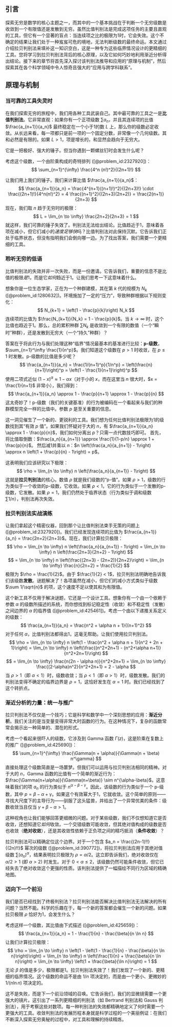 ## 引言
探索无穷是数学的核心主题之一，而其中的一个基本挑战在于判断一个无穷级数是收敛到一个有限值还是发散到无穷。虽然比值判别法是完成这项任务的主要且直观的工具，但它有一个显著的盲点：当连续项之比的极限为1时，它会失效。这个不确定的结果让我们处于一种岌岌可危的境地，无法判断级数的最终命运。本文通过介绍拉贝判别法来填补这一知识空白，这是一种专为这些临界情况设计的更精细的工具。您将学习到拉贝判别法背后的核心原理，以及它如何巧妙地利用渐近分析得出结论。接下来的章节将首先深入探讨该判别法推导和应用的“原理与机制”，然后探索其在各个科学领域中令人惊奇且强大的“应用与跨学科联系”。

## 原理与机制

### 当可靠的工具失灵时

在我们探索无穷的旅程中，我们用各种工具武装自己。其中最可靠的工具之一是**比值判别法**。它非常直观：如果你有一个正项级数 $\sum a_n$，并且其连续项的比值 $\frac{a_{n+1}}{a_n}$ 最终稳定在一个小于1的数 $L$ 上，那么你的级数必定收敛。从长远来看，每一项都只是前一项的一个固定分数，非常像一个几何级数。其和必然是有限的。如果 $L>1$，项是增长的，和显然会趋向于无穷大。

它是一把极好、强大的锤子。但当你遇到一颗螺丝钉时会发生什么呢？

考虑这个级数，一个由阶乘构成的奇特排列 ([@problem_id:2327920])：
$$ \sum_{n=1}^{\infty} \frac{4^n (n!)^2}{(2n+1)!} $$

让我们用上我们的锤子。我们来计算比值 $\frac{a_{n+1}}{a_n}$：
$$ \frac{a_{n+1}}{a_n} = \frac{4^{n+1}((n+1)!)^2}{(2n+3)!} \cdot \frac{(2n+1)!}{4^n(n!)^2} = 4 \frac{(n+1)^2}{(2n+3)(2n+2)} = \frac{2(n+1)}{2n+3} $$
现在，我们取 $n$ 趋于无穷时的极限：
$$ L = \lim_{n \to \infty} \frac{2n+2}{2n+3} = 1 $$
就这样，我们可靠的锤子失效了。判别法无法给出结论。比值趋近于1，意味着各项在减小，但它们减小的*速度足够快*吗？比值判别法对此保持沉默。它告诉我们正处于临界状态，但没有指明我们会倒向哪一边。为了找出答案，我们需要一个更精细的工具。

### 聆听无穷的低语

比值判别法的失效并非一次失败，而是一份邀请。它告诉我们，重要的信息不是比值的极限*是*1，而是它*如何*趋近于1。让我们思考一下这意味着什么。

想象你是一位生态学家，正在为一个种群建模，其在第 $k$ 代的规模为 $N_k$ ([@problem_id:1280632])。环境施加了一定的“压力”，导致种群根据以下规则变化：
$$ N_{k+1} = \left(1 - \frac{p}{k}\right) N_k $$
连续项的比值为 $\frac{N_{k+1}}{N_k} = 1 - \frac{p}{k}$。当 $k \to \infty$ 时，这个比值也趋近于1。那么，总的累积种群 $\sum N_k$ 是收敛到一个有限的数值（一个“瞬时”种群），还是发散到无穷大（一个“持久”种群）？

答案在于将此行为与我们处理这种“临界”情况最基本的基准进行比较：**p-级数**，$\sum_{n=1}^\infty \frac{1}{n^p}$。我们知道这个级数在 $p>1$ 时收敛，在 $p \le 1$ 时发散。p-级数的比值是多少呢？
$$ \frac{a_{n+1}}{a_n} = \frac{1/(n+1)^p}{1/n^p} = \left(\frac{n}{n+1}\right)^p = \left(1 - \frac{1}{n+1}\right)^p $$
使用二项式近似 $(1-x)^\alpha \approx 1 - \alpha x$（对于小的 $x$，而在这里当 $n$ 很大时，$x = \frac{1}{n+1}$ 非常小），我们得到：
$$ \frac{a_{n+1}}{a_n} \approx 1 - \frac{p}{n+1} \approx 1 - \frac{p}{n} $$
这太奇妙了！p-级数（我们的关键基准）的行为被编码在一个看起来与我们的种群模型完全一样的比值中。参数 $p$ 是至关重要的信息。

这一洞见催生了一个新的、更锐利的工具。我们想为任何比值判别法极限为1的级数找到其“有效 $p$ 值”。如果我们怀疑对于大的 $n$，有 $\frac{a_{n+1}}{a_n} \approx 1 - \frac{p}{n}$，我们如何分离出 $p$？只需一点代数技巧即可。
首先，将比值取倒数：$\frac{a_n}{a_{n+1}} \approx \frac{1}{1-p/n} \approx 1 + \frac{p}{n}$。
然后减1并乘以 $n$：$n \left(\frac{a_n}{a_{n+1}} - 1\right) \approx n \left(1 + \frac{p}{n} - 1\right) = p$。

这表明我们应该研究以下极限：
$$ \rho = \lim_{n \to \infty} n \left(\frac{a_n}{a_{n+1}} - 1\right) $$
这就是**拉贝判别法**的核心。数值 $\rho$ 就是我们级数的“p-值”。如果 $\rho > 1$，级数的行为类似于一个收敛的p-级数，它收敛。如果 $\rho < 1$，它的行为类似于一个发散的p-级数，它发散。如果 $\rho=1$，我们仍然处于临界状态（行为类似于调和级数 $\sum 1/n$），判别法再次失效。

### 拉贝判别法实战演练

让我们拿起这个精密仪器，回到那个让比值判别法束手无策的问题上 ([@problem_id:2327920])。我们已经发现连续项的比值为 $\frac{a_{n+1}}{a_n} = \frac{2n+2}{2n+3}$。现在，我们计算拉贝极限：
$$ \rho = \lim_{n \to \infty} n \left(\frac{a_n}{a_{n+1}} - 1\right) = \lim_{n \to \infty} n \left(\frac{2n+3}{2n+2} - 1\right) $$
$$ = \lim_{n \to \infty} n \left(\frac{(2n+3) - (2n+2)}{2n+2}\right) = \lim_{n \to \infty} \frac{n}{2n+2} = \frac{1}{2} $$
极限为 $\rho = \frac{1}{2}$。由于 $\frac{1}{2} < 1$，拉贝判别法明确地告诉我们该级数**发散**。谜题解决了！各项虽然在减小，但它们的减小方式类似于级数 $\sum 1/\sqrt{n}$ 的项，这个速度不足以使其和为有限值。

这个新工具不仅用于解决谜题，它还是一个设计工具。想象你有一个由一个依赖于参数 $\alpha$ 的级数所描述的系统，而你想找到标记稳定性（收敛）和不稳定性（发散）之间边界的 $\alpha$ 的临界值 ([@problem_id:425461])。考虑一个由以下递推关系定义的级数：
$$ \frac{a_{n+1}}{a_n} = \frac{n^2 + \alpha n + 1}{(n+1)^2} $$
对于任何 $\alpha$，比值判别法都得出1，这毫无帮助。让我们使用拉贝判别法。
$$ \rho = \lim_{n \to \infty} n \left(1 - \frac{n^2 + \alpha n + 1}{n^2 + 2n + 1}\right) = \lim_{n \to \infty} n \left(\frac{(n^2+2n+1) - (n^2+\alpha n+1)}{n^2+2n+1}\right) $$
$$ = \lim_{n \to \infty} \frac{n(2n - \alpha n)}{n^2+2n+1} = \lim_{n \to \infty} \frac{(2-\alpha)n^2}{n^2+2n+1} = 2 - \alpha $$
当 $\rho > 1$（即 $\alpha < 1$）时，级数收敛；当 $\rho < 1$（即 $\alpha > 1$）时，级数发散。我们的判别法变得不确定的临界边界是 $\rho = 1$，这恰好发生在 $\alpha = 1$ 时。我们已经找到了这个转折点。

### 渐近分析的力量：统一与推广

拉贝判别法不仅仅是一个技巧；它是科学和数学中一个深刻思想的应用：**渐近分析**。我们关注的是当变量变得非常大时函数的行为。在这种情况下，复杂的函数常常会揭示出一种简单的、潜在的形式。

考虑一个看起来很吓人的级数，它涉及到 Gamma 函数 $\Gamma(z)$，这是阶乘在复数上的推广 ([@problem_id:425690])：
$$ \sum_{n=1}^{\infty} \frac{\Gamma(n + \alpha)}{\Gamma(n + \beta) n^\gamma} $$
直接处理这个级数简直是一场噩梦。但我们可以运用与拉贝判别法相同的精神。对于大的 $n$，Gamma 函数的比值有一个简单的渐近行为：$\frac{\Gamma(n+\alpha)}{\Gamma(n+\beta)} \sim n^{\alpha-\beta}$。这意味着我们的项 $a_n$ 的行为类似于 $n^{\alpha-\beta-\gamma}$。因此，该级数的行为类似于一个 p-级数，其中 $p = \beta - \alpha + \gamma$。如果这个有效幂大于1，它就收敛。这个简单的原则——寻找大尺度下的主导行为——驯服了这头猛兽，并给出了一个异常优美的条件：级数收敛当且仅当 $\gamma+\beta-\alpha>1$。

这种视角也让我们能够回答更细微的问题。对于某些级数，我们不仅想知道它是否收敛，还想知道它*如何*收敛。一个交错级数可能收敛，但其绝对值构成的级数是否也收敛（**绝对收敛**），还是其收敛性依赖于正负项之间的精巧抵消（**条件收敛**）？

拉贝判别法可以精确定位这个边界。对于一个包含 $a_n = \frac{(2n-1)!!}{(2n)!!}$ 幂次的级数 ([@problem_id:390772])，将拉贝判别法应用于其绝对值级数 $\sum (a_n)^\alpha$，结果表明拉贝极限为 $\rho = \alpha/2$。这立即告诉我们，绝对收敛仅在 $\alpha/2 > 1$ (即 $\alpha > 2$) 时发生。对于 $0 < \alpha \le 2$，该级数仍然可能条件收敛，但它已经失去了绝对收敛这个更强的性质。该判别法提供了一幅描绘不同行为区域的精确地图。

### 迈向下一个前沿

我们是否已经找到了终极判别法？拉贝判别法能否解决比值判别法无法解决的所有问题？当然不能。科学的乐趣在于，每一个新的答案都会催生一个新的问题。如果拉贝极限 $\rho$ 恰好为1，会发生什么？

考虑这样一个级数，其比值由下式描述 ([@problem_id:425659])：
$$ \frac{a_{n+1}}{a_n} = 1 - \frac{1}{n} - \frac{\beta}{n \ln n} $$
让我们计算拉贝极限：
$$ \rho = \lim_{n \to \infty} n \left(1 - \left(1 - \frac{1}{n} - \frac{\beta}{n \ln n}\right)\right) = \lim_{n \to \infty} n \left(\frac{1}{n} + \frac{\beta}{n \ln n}\right) = \lim_{n \to \infty} \left(1 + \frac{\beta}{\ln n}\right) = 1 $$
无论 $\beta$ 的值是多少，极限都是1。拉贝判别法失效了！我们发现了一个新的、更精细的临界情况。这个级数的命运不是由 $1/n$ 项决定的，而是由一个更小、更微妙的 $1/(n \ln n)$ 项决定的。

这不是失败，而是下一个前沿领域的召唤。它告诉我们，我们的显微镜需要一个更强大的镜片。这引出了一系列更精细的判别法（如 Bertrand 判别法和 Gauss 判别法），用于考察这些对数项。每一种判别法的失效都精确地定义了何时需要一个更强大的工具。收敛判别法的发展历程本身就是科学过程的一个美丽例证：在我们不断深入探索无穷奥秘的过程中，对工具和理解的持续精炼。


